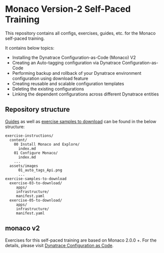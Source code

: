# Monaco Version-2 Self-Paced Training

This repository contains all configs, exercises, guides, etc. for the Monaco self-paced training.

It contains below topics:
- Installing the Dynatrace Configuration-as-Code (Monaco) V2
- Creating an Auto-tagging configuration via Dynatrace Configuration-as-Code
- Performing backup and rollback of your Dynatrace environment configuration using download feature
- Creating reusable and scalable configuration templates
- Deleting the existing configurations
- Linking the dependent configurations across different Dynatrace entities

## Repository structure

[Guides](exercise-instructions/content) as well as [exercise samples to download](exercise-samples-to-download) can be found in the below structure:

```
exercise-instructions/
  content/
    00 Install Monaco and Explore/
      index.md
    01 Configure Monaco/
      index.md
    ...
  assets/images
      01_auto_tags_Api.png
      ...
exercise-samples-to-download
  exercise-03-to-download/
     apps/
     infrastructure/
     manifest.yaml
  exercise-05-to-download/
     apps/
     infrastructure/
     manifest.yaml
```


## monaco v2

Exercises for this self-paced training are based on Monaco 2.0.0 +. For the details, please visit [Dynatrace Configuration as Code](https://github.com/Dynatrace/dynatrace-configuration-as-code).


